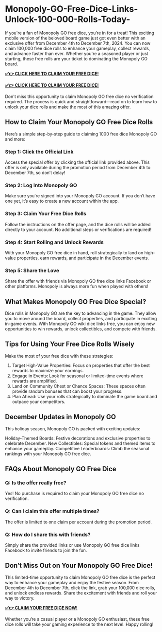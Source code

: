 # Monopoly-GO-Free-Dice-Links-Unlock-100-000-Rolls-Today-
If you're a fan of Monopoly GO free dice, you're in for a treat! This exciting mobile version of the beloved board game just got even better with an exclusive offer from December 4th to December 7th, 2024. You can now claim 100,000 free dice rolls to enhance your gameplay, collect rewards, and advance faster than ever. Whether you're a seasoned player or just starting, these free rolls are your ticket to dominating the Monopoly GO board.

**[✅👉 CLICK HERE TO CLAIM YOUR FREE DICE!](https://givxo.com/monopoly-go-dice-generator/)**

**[✅👉 CLICK HERE TO CLAIM YOUR FREE DICE!](https://givxo.com/monopoly-go-dice-generator/)**

Don't miss this opportunity to claim Monopoly GO free dice no verification required. The process is quick and straightforward—read on to learn how to unlock your dice rolls and make the most of this amazing offer.

## How to Claim Your Monopoly GO Free Dice Rolls
Here’s a simple step-by-step guide to claiming 1000 free dice Monopoly GO and more:

### Step 1: Click the Official Link
Access the special offer by clicking the official link provided above. This offer is only available during the promotion period from December 4th to December 7th, so don’t delay!

### Step 2: Log Into Monopoly GO
Make sure you're signed into your Monopoly GO account. If you don’t have one yet, it’s easy to create a new account within the app.

### Step 3: Claim Your Free Dice Rolls
Follow the instructions on the offer page, and the dice rolls will be added directly to your account. No additional steps or verifications are required!

### Step 4: Start Rolling and Unlock Rewards
With your Monopoly GO free dice in hand, roll strategically to land on high-value properties, earn rewards, and participate in the December events.

### Step 5: Share the Love
Share the offer with friends via Monopoly GO free dice links Facebook or other platforms. Monopoly is always more fun when played with others!

## What Makes Monopoly GO Free Dice Special?
Dice rolls in Monopoly GO are the key to advancing in the game. They allow you to move around the board, collect properties, and participate in exciting in-game events. With Monopoly GO wiki dice links free, you can enjoy new opportunities to win rewards, unlock collectibles, and compete with friends.

## Tips for Using Your Free Dice Rolls Wisely
Make the most of your free dice with these strategies:

1. Target High-Value Properties: Focus on properties that offer the best rewards to maximize your earnings.
2. Engage in Events: Look for seasonal or limited-time events where rewards are amplified.
3. Land on Community Chest or Chance Spaces: These spaces often provide random bonuses that can boost your progress.
4. Plan Ahead: Use your rolls strategically to dominate the game board and outpace your competitors.

## December Updates in Monopoly GO
This holiday season, Monopoly GO is packed with exciting updates:

Holiday-Themed Boards: Festive decorations and exclusive properties to celebrate December.
New Collectibles: Special tokens and themed items to enhance your gameplay.
Competitive Leaderboards: Climb the seasonal rankings with your Monopoly GO free dice.

## FAQs About Monopoly GO Free Dice

### Q: Is the offer really free?
Yes! No purchase is required to claim your Monopoly GO free dice no verification.

### Q: Can I claim this offer multiple times?
The offer is limited to one claim per account during the promotion period.

### Q: How do I share this with friends?
Simply share the provided links or use Monopoly GO free dice links Facebook to invite friends to join the fun.

## Don’t Miss Out on Your Monopoly GO Free Dice!

This limited-time opportunity to claim Monopoly GO free dice is the perfect way to enhance your gameplay and enjoy the festive season. From December 4th to December 7th, click the link, grab your 100,000 dice rolls, and unlock endless rewards. Share the excitement with friends and roll your way to victory.

**[✅👉 CLAIM YOUR FREE DICE NOW!](https://givxo.com/monopoly-go-dice-generator/)**

Whether you’re a casual player or a Monopoly GO enthusiast, these free dice rolls will take your gaming experience to the next level. Happy rolling!
